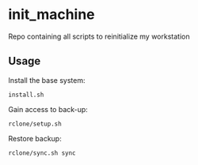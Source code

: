 # init_machine

Repo containing all scripts to reinitialize my workstation

## Usage

Install the base system:
```
install.sh
```

Gain access to back-up:
```
rclone/setup.sh
```

Restore backup:
```
rclone/sync.sh sync
```
